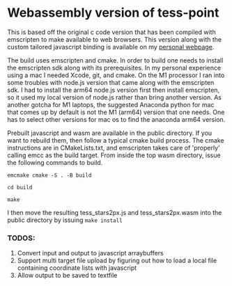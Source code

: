 # Webassembly version of tess-point
This is based off the original c code version that has been compiled with
emscripten to make available to web browsers. This version along with
the custom tailored javascript binding is available on my
<a href="eta-earth.org/tess_play.html">personal webpage</a>.

The build uses emscripten and cmake. In order to build one needs to install
the emscripten sdk along with its prerequisites. In my personal experience using
a mac I needed Xcode, git, and cmake. On the M1 processor I ran into some troubles
with node.js version that came along with the emscripten sdk. I had to
install the arm64 node.js version first then install emscripten, so it used my local
version of node.js rather than bring another version. As another gotcha
for M1 laptops, the suggested Anaconda python for mac that comes up by default
is not the M1 (arm64) version that one needs. One has to select other versions
for mac os to find the anaconda arm64 version.

Prebuilt javascript and wasm are available in the public directory. If you want
to rebuild them, then follow a typical cmake build process.
The cmake instructions are in CMakeLists.txt, and emscripten takes care
of 'properly' calling emcc as the build target. From inside the top wasm directory,
issue the following commands to build.

`emcmake cmake -S . -B build`

`cd build`

`make`

I then move the resulting tess_stars2px.js and tess_stars2px.wasm into the
public directory by issuing `make install`

### TODOS:
1. Convert input and output to javascript arraybuffers
2. Support multi target file upload by figuring out how to load a local file containing coordinate lists with javascript
3. Allow output to be saved to textfile
